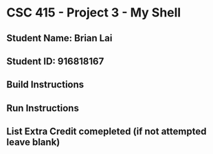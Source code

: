 # CSC 415 - Project 3 - My Shell

## Student Name: Brian Lai

## Student ID: 916818167

## Build Instructions

## Run Instructions

## List Extra Credit comepleted (if not attempted leave blank)
